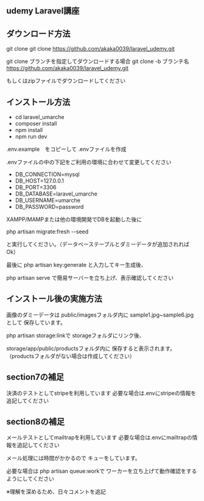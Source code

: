 ## udemy Laravel講座

## ダウンロード方法

git clone
git clone https://github.com/akaka0039/laravel_udemy.git

git clone ブランチを指定してダウンロードする場合
git clone -b ブランチ名 https://github.com/akaka0039/laravel_udemy.git

もしくはzipファイルでダウンロードしてください

## インストール方法
- cd laravel_umarche
- composer install
- npm install
- npm run dev

.env.example　をコピーして .envファイルを作成

.envファイルの中の下記をご利用の環境に合わせて変更してください
- DB_CONNECTION=mysql
- DB_HOST=127.0.0.1
- DB_PORT=3306
- DB_DATABASE=laravel_umarche
- DB_USERNAME=umarche
- DB_PASSWORD=password

XAMPP/MAMPまたは他の環境開発でDBを起動した後に

php artisan migrate:fresh --seed

と実行してください。（データベーステーブルとダミーデータが追加されればOk）

最後に
php artisan key:generate
と入力してキー生成後、

php artisan serve
で簡易サーバーを立ち上げ、表示確認してください

## インストール後の実施方法

画像のダミーデータは
public/imagesフォルダ内に
sample1.jpg~sample6.jpgとして
保存しています。

php artisan storage:linkで
storageフォルダにリンク後、

storage/app/public/productsフォルダ内に
保存すると表示されます。
（productsフォルダがない場合は作成してください）

## section7の補足

決済のテストとしてstripeを利用しています
必要な場合は.envにstripeの情報を追記してください


## section8の補足

メールテストとしてmailtrapを利用しています
必要な場合は.envにmailtrapの情報を追記してください

メール処理には時間がかかるので
キューをしています。

必要な場合は php artisan queue:workで
ワーカーを立ち上げて動作確認をするようにしてください


※理解を深めるため、日々コメントを追記

